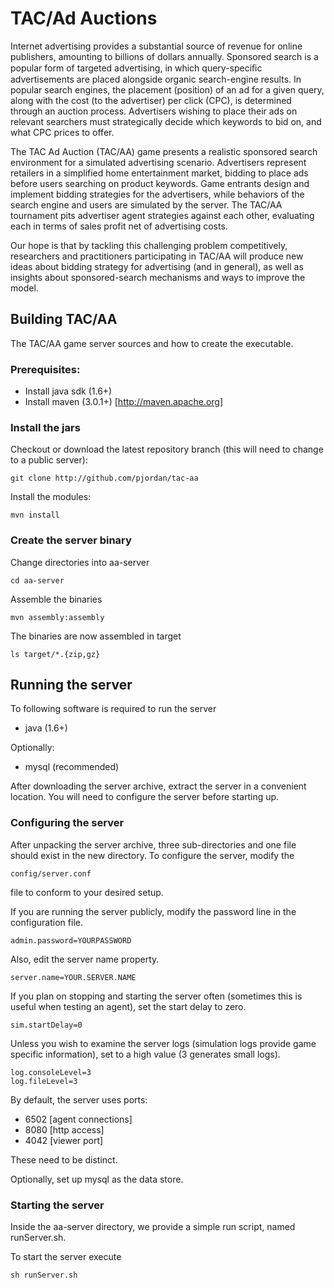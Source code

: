  TAC/Ad Auctions
====================
Internet advertising provides a substantial source of revenue for online publishers, amounting to billions of dollars annually. Sponsored search is a popular form of targeted advertising, in which query-speciﬁc advertisements are placed alongside organic search-engine results.  In popular search engines, the placement (position) of an ad for a given query, along with the cost (to the advertiser) per click (CPC), is determined through an auction process.  Advertisers wishing to place their ads on relevant searchers must strategically decide which keywords to bid on, and what CPC prices to offer.

The TAC Ad Auction (TAC/AA) game presents a realistic sponsored search environment for a simulated advertising scenario.  Advertisers represent retailers in a simplified home entertainment market, bidding to place ads before users searching on product keywords.  Game entrants design and implement bidding strategies for the advertisers, while behaviors of the search engine and users are simulated by the server.  The TAC/AA tournament pits advertiser agent strategies against each other, evaluating each in terms of sales profit net of advertising costs.

Our hope is that by tackling this challenging problem competitively, researchers and practitioners participating in TAC/AA will produce new ideas about bidding strategy for advertising (and in general), as well as insights about sponsored-search mechanisms and ways to improve the model.

Building TAC/AA
---------------------

The TAC/AA game server sources and how to create the executable.

### Prerequisites:
* Install java sdk (1.6+)
* Install maven (3.0.1+) [http://maven.apache.org]

### Install the jars 

Checkout or download the latest repository branch (this will need to change to a public server):

    git clone http://github.com/pjordan/tac-aa

Install the modules:

    mvn install

### Create the server binary

Change directories into aa-server

    cd aa-server

Assemble the binaries

    mvn assembly:assembly

The binaries are now assembled in target

    ls target/*.{zip,gz}

Running the server
---------------------

To following software is required to run the server

* java (1.6+) 

Optionally:

* mysql (recommended)

After downloading the server archive, extract the server in a convenient location. You will need to configure the server before starting up.

### Configuring the server

After unpacking the server archive, three sub-directories and one file should exist in the new directory. To configure the server, modify the

    config/server.conf

file to conform to your desired setup.

If you are running the server publicly, modify the password line in the configuration file.

    admin.password=YOURPASSWORD

Also, edit the server name property.

    server.name=YOUR.SERVER.NAME

If you plan on stopping and starting the server often (sometimes this is useful when testing an agent), set the start delay to zero.

    sim.startDelay=0

Unless you wish to examine the server logs (simulation logs provide game specific information), set to a high value (3 generates small logs).

    log.consoleLevel=3
    log.fileLevel=3

By default, the server uses ports:

* 6502 [agent connections]
* 8080 [http access]
* 4042 [viewer port]

These need to be distinct.

Optionally, set up mysql as the data store.

### Starting the server

Inside the aa-server directory, we provide a simple run script, named runServer.sh.

To start the server execute

    sh runServer.sh

